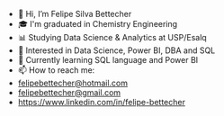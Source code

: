 - 👋 Hi, I’m Felipe Silva Bettecher
- 🎓 I'm graduated in Chemistry Engineering
- 📊 Studying Data Science & Analytics at USP/Esalq
- 👀 Interested in Data Science, Power BI, DBA and SQL
- 🌱 Currently learning SQL language and Power BI
- 📫 How to reach me:
- felipebettecher@hotmail.com
- felipebettecher@gmail.com
- https://www.linkedin.com/in/felipe-bettecher

<!---
fsbettecher/fsbettecher is a ✨ special ✨ repository because its `README.md` (this file) appears on your GitHub profile.
You can click the Preview link to take a look at your changes.
--->
